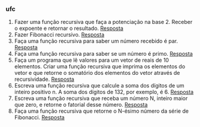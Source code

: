 ### ufc
01.  Fazer uma função recursiva que faça a potenciação na base 2. Receber o expoente  e retornar o resultado.
[Resposta](08_recursividade/potencia_de_base.md)
02.  Fazer Fibonacci recursivo.
[Resposta](08_recursividade/Fibonacci.md)
03.  Faça uma função recursiva para saber um número recebido é par.
[Resposta](08_recursividade/eh_par.md)
04.  Faça uma função recursiva para saber se um número é primo.
[Resposta](08_recursividade/eh_primo.md)
05.  Faça um programa que lê valores para um vetor de reais de 10 elementos. Criar uma função recursiva que imprima os elementos do vetor e que retorne o somatório dos elementos do vetor através de recursividade.
[Resposta](08_recursividade/Vet_recursivo.md)
06.  Escreva uma função recursiva que calcule a soma dos dígitos de um inteiro positivo n. A soma dos dígitos de 132, por exemplo, é 6.
[Resposta](08_recursividade/SomaDig.md)
07.  Escreva uma função recursiva que receba um número N, inteiro maior que zero, e retorne o fatorial desse número.
[Resposta](08_recursividade/fatorial.md)
08.  Faça uma função recursiva que retorne o N-ésimo número da série de Fibonacci.
[Resposta](08_recursividade/N_esimo_termo_fibonacci.md)
